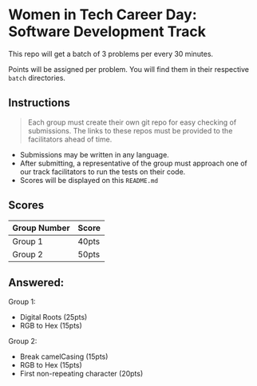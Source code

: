 # Women in Tech Career Day: Software Development Track

This repo will get a batch of 3 problems per every 30 minutes.

Points will be assigned per problem. You will find them in their respective `batch` directories.

## Instructions

> Each group must create their own git repo for easy checking of submissions. The links to these repos must be provided to the facilitators ahead of time.

- Submissions may be written in any language.
- After submitting, a representative of the group must approach one of our track facilitators to run the tests on their code.
- Scores will be displayed on this `README.md`

## Scores

| Group Number | Score |
| --- | --- |
| Group 1 | 40pts |
| Group 2 | 50pts |


## Answered:

Group 1:
- Digital Roots (25pts)
- RGB to Hex (15pts)

Group 2:
- Break camelCasing (15pts)
- RGB to Hex (15pts)
- First non-repeating character (20pts)
